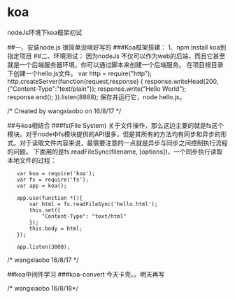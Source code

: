 # koa
nodeJs环境下koa框架初试

##一、安装node.js 
       很简单没啥好写的
###Koa框架搭建：
       1、npm install koa到指定项目
##二、环境测试：
    因为nodeJs 不仅可以作为web的后端，而且它甚至就是一个后端服务器环境，你可以通过脚本来创建一个后端服务。
    在项目根目录下创建一个hello.js文件。
    var http = require("http");
    http.createServer(function(request,response)
    {
        response.writeHead(200,{"Content-Type":"text/plain"});
        response.write("Hello World");
        response.end();
    }).listen(8888);
    保存并运行它，node hello.js。

/* Created by wangxiaobo on 16/8/17 */

##与koa相结合
###fs(File System)
关于文件操作，那么这边主要的就是fs这个模块。对于node中fs模块提供的API很多，但是其所有的方法均有同步和异步的形式。对于读取文件内容来说，最需要注意的一点就是异步与同步之间控制执行流程的问题。
下面用的是fs.readFileSync(filename, [options])，一个同步执行读取本地文件的过程：

       var koa = require('koa');
       var fs = require('fs');
       var app = koa();
       
       app.use(function *(){
           var html = fs.readFileSync('hello.html');
           this.set({
               "Content-Type": "text/html"
           });
           this.body = html;
       });
       
       app.listen(3000);
       
/* wangxiaobo 16/8/17 */

##koa中间件学习
###koa-convert
今天卡壳。。明天再写

/* wangxiaobo 16/8/18*/
